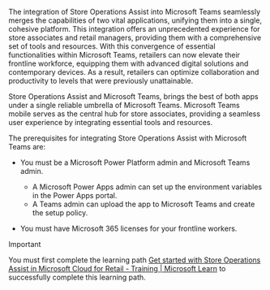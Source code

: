 The integration of Store Operations Assist into Microsoft Teams seamlessly merges the capabilities of two vital applications, unifying them into a single, cohesive platform. This integration offers an unprecedented experience for store associates and retail managers, providing them with a comprehensive set of tools and resources. With this convergence of essential functionalities within Microsoft Teams, retailers can now elevate their frontline workforce, equipping them with advanced digital solutions and contemporary devices. As a result, retailers can optimize collaboration and productivity to levels that were previously unattainable.

Store Operations Assist and Microsoft Teams, brings the best of both apps under a single reliable umbrella of Microsoft Teams. Microsoft Teams mobile serves as the central hub for store associates, providing a seamless user experience by integrating essential tools and resources.

The prerequisites for integrating Store Operations Assist with Microsoft Teams are:

- You must be a Microsoft Power Platform admin and Microsoft Teams admin.

  - A Microsoft Power Apps admin can set up the environment variables in the Power Apps portal.
  - A Teams admin can upload the app to Microsoft Teams and create the setup policy.

- You must have Microsoft 365 licenses for your frontline workers.

> [!IMPORTANT]
> You must first complete the learning path [Get started with Store Operations Assist in Microsoft Cloud for Retail - Training | Microsoft Learn](/training/paths/get-started-store-operations-assist/?azure-portal=true) to successfully complete this learning path.
